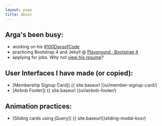 ```yaml
---
layout: page
title: About
---
```


## Arga's been busy:

- working on his [#100DaysofCode](https://d0ct0r4r6a.github.io/100-days-of-code/)
- practicing Bootstrap 4 and Jekyll @ [Playground &middot; Bootstrap 4](https://d0ct0r4r6a.github.io/Playground-Bootstrap-4/)
- applying for jobs. Why not [view his resume](http://bit.ly/2lqaBDD)?

## User Interfaces I have made (or copied):

- [Membership Signup Card]( {{ site.baseurl }}ui/member-signup-card/)
- [Airbnb Footer]( {{ site.baseurl }}ui/airbnb-footer/)

## Animation practices:

- [Sliding cards using jQuery]( {{ site.baseurl}}sliding-modal-box/)